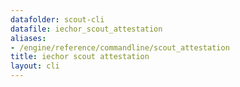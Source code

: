 ```yaml
---
datafolder: scout-cli
datafile: iechor_scout_attestation
aliases:
- /engine/reference/commandline/scout_attestation
title: iechor scout attestation
layout: cli
---
```


<!--
This page is automatically generated from iEchor's source code. If you want to
suggest a change to the text that appears here, open a ticket in the source
repository on GitHub:

https://github.com/iechor/scout-cli
-->
